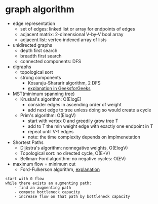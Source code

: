 # graph algorithm
- edge representation
  - set of edges: linked list or array for endpoints of edges
  - adjacent matrix: 2-dimensional V-by-V bool array
  - adjacent list: vertex-indexed array of lists
- unidirected graphs
  - depth first search
  - breadth first search
  - connected components: DFS
- digraphs
  - topological sort
  - strong components
    - Kosaraju-Shararir algorithm, 2 DFS
    - [explanation in GeeksforGeeks](https://www.geeksforgeeks.org/strongly-connected-components/)
- MST(minimum spanning tree)
  - Kruskal's algorithm: O(ElogE)
    - consider edges in ascending order of weight
    - add next edge to tree unless doing so would create a cycle
  - Prim's algorithm: O(ElogV)
    - start with vertex 0 and greedily grow tree T
    - add to T the min weight edge with exactly one endpoint in T
    - repeat until V-1 edges
    - note: the time complexity depends on implmenetation
- Shortest Paths
  - Dijkstra's algorithm: nonnegative weights, O(ElogV)
  - Topological sort: no directed cycle, O(E+V)
  - Bellman-Ford algorithm: no negative cycles: O(EV)
- maximum flow = minimum cut
  - Ford-Fulkerson algorithm, [explanation](https://www.geeksforgeeks.org/ford-fulkerson-algorithm-for-maximum-flow-problem/)
```
start with 0 flow
while there exists an augmenting path:
	- find an augmenting path
	- compute bottleneck capacity
	- increase flow on that path by bottleneck capacity
```
